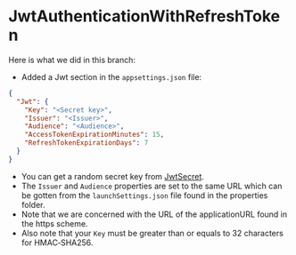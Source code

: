 ﻿# JwtAuthenticationWithRefreshToken

Here is what we did in this branch:

- Added a Jwt section in the `appsettings.json` file:
```json
{
  "Jwt": {
    "Key": "<Secret key>",
    "Issuer": "<Issuer>",
    "Audience": "<Audience>",
    "AccessTokenExpirationMinutes": 15,
    "RefreshTokenExpirationDays": 7
  }
}
```

- You can get a random secret key from [JwtSecret](https://jwtsecret.com/generate).
- The `Issuer` and `Audience` properties are set to the same URL which can be gotten from the `launchSettings.json` file found in the properties folder.
- Note that we are concerned with the URL of the applicationURL found in the https scheme.
- Also note that your `Key` must be greater than or equals to 32 characters for HMAC‑SHA256.